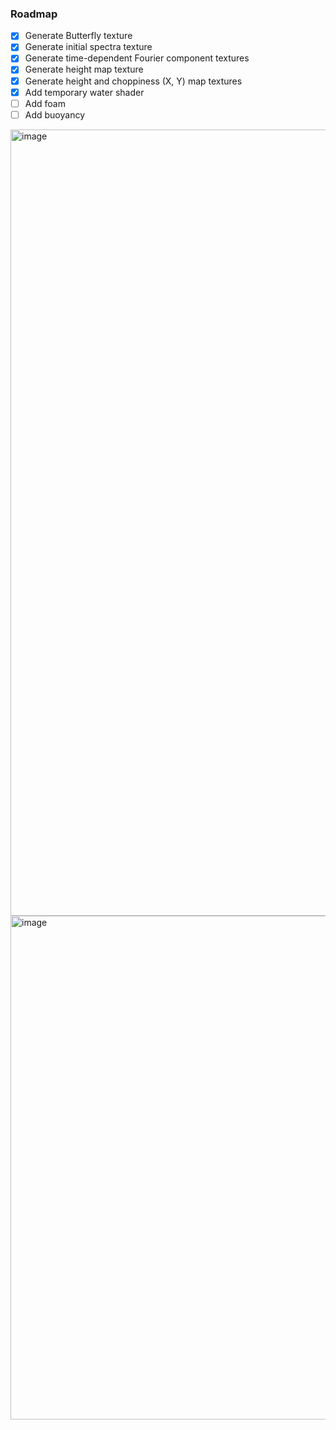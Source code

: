 ### Roadmap

- [x] Generate Butterfly texture
- [x] Generate initial spectra texture
- [x] Generate time-dependent Fourier component textures
- [x] Generate height map texture
- [x] Generate height and choppiness (X, Y) map textures
- [x] Add temporary water shader
- [ ] Add foam
- [ ] Add buoyancy

<img width="1606" height="1258" alt="image" src="https://github.com/user-attachments/assets/069ca972-c222-4374-8ac2-d37b5797fc5e" />
<img width="1766" height="806" alt="image" src="https://github.com/user-attachments/assets/de4b0de8-037b-42a9-a8a9-d3da254c7c71" />
